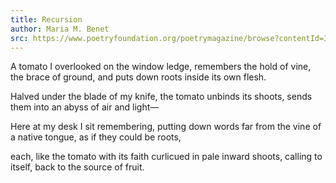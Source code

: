 ```yaml
---
title: Recursion
author: Maria M. Benet
src: https://www.poetryfoundation.org/poetrymagazine/browse?contentId=39682
---
```


A tomato I overlooked on the window ledge,
remembers the hold of vine, the brace of ground,
and puts down roots inside its own flesh.

Halved under the blade of my knife,
the tomato unbinds its shoots, sends them
into an abyss of air and light—

Here at my desk I sit remembering,
putting down words far from the vine
of a native tongue, as if they could be roots,

each, like the tomato with its faith curlicued
in pale inward shoots, calling to itself,
back to the source of fruit.

